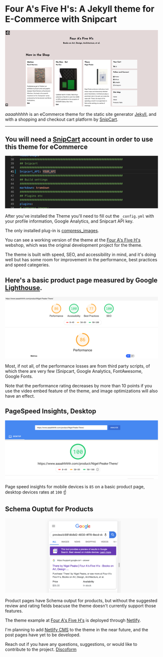 # Four A's Five H's: A Jekyll theme for E-Commerce with Snipcart 

![config file](/assets/readme/4a5h_homepage.png)

_aaaahhhhh_ is an eCommerce theme for the static site generator [Jekyll](https://jekyllrb.com/), and with a shopping and checkout cart platform by [SnipCart](https://snipcart.com/).

---

## You will need a [SnipCart](https://snipcart.com/) account in order to use this theme for eCommerce



![config file](/assets/readme/snipcart_api.png)

After you've installed the Theme you'll need to fill out the `_config.yml` with your profile information, Google Analytics, and Snipcart API key.


The only installed plug-in is [compress_images](https://github.com/valerijaspasojevic/jekyll-compress-images).

You can see a working version of the theme at the [Four A's Five H's](https://www.aaaahhhhh.com/) webshop, which was the original development project for the theme.

The theme is built with speed, SEO, and accessibility in mind, and it's doing well but has some room for improvement in the performance, best practices and speed categeries. 

## Here's a basic product page measured by Google [Lighthouse](https://lighthouse-dot-webdotdevsite.appspot.com/lh/html?url=https://www.aaaahhhhh.com/).


![Lighthouse](/assets/readme/lightspeed-1.png)

 Most, if not all, of the performance losses are from third party scripts, of which there are very few (Snipcart, Google Analytics, FontAwesome, Google Fonts. 
 
 Note that the performance rating decreases by more than 10 points if you use the video embed feature of the theme, and image optimizations will also have an effect.


## PageSpeed Insights, Desktop

![page speed insights](/assets/readme/pagespeed.png)

Page speed insights for mobile devices is `85` on a basic product page, desktop devices rates at `100` :point_up:


## Schema Ouptut for Products

![Schema](/assets/readme/schema.png)

Product pages have Schema output for products, but without the suggested review and rating fields beacuse the theme doesn't currently support those features.

The theme example at [Four A's Five H's](https://www.aaaahhhhh.com/) is deployed through [Netlify](https://www.netlify.com/). 

I'm planning to add [Netlify CMS](https://www.netlifycms.org/) to the theme in the near future, and the post pages have yet to be developed.

Reach out if you have any questions, suggestions, or would like to contribute to the project. [Discoform](mailto:hello@discoform.com?subject=Four%20A's%20Five%20H's%20heme)